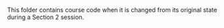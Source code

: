 This folder contains course code when it is changed from its original state during a Section 2 session.
